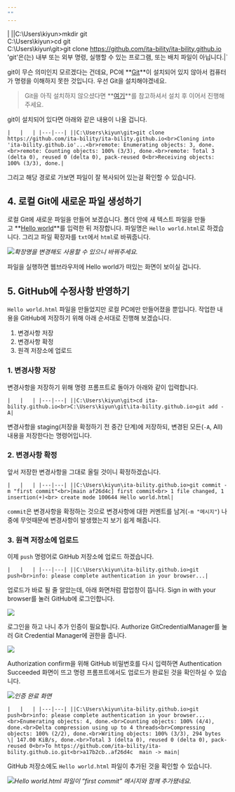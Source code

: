 ```yaml
---
""
---
```

| ||C:\Users\kiyun>mkdir git<br>C:\Users\kiyun>cd git<br>C:\Users\kiyun\git>git clone https://github.com/ita-bility/ita-bility.github.io<br>'git'은(는) 내부 또는 외부 명령, 실행할 수 있는 프로그램, 또는 배치 파일이 아닙니다.|`

git이 무슨 의미인지 모르겠다는 건데요, PC에 **[Git](https://git-scm.com/)**이 설치되어 있지 않아서 컴퓨터가 명령을 이해하지 못한 것입니다. 우선 Git을 설치해야겠네요.

> Git을 아직 설치하지 않으셨다면 **[여기](https://tired-o.github.io/)**를 참고하셔서 설치 후 이어서 진행해주세요.

git이 설치되어 있다면 아래와 같은 내용이 나올 겁니다.

`|   |   | |---|---| ||C:\Users\kiyun\git>git clone https://github.com/ita-bility/ita-bility.github.io<br>Cloning into 'ita-bility.github.io'...<br>remote: Enumerating objects: 3, done.<br>remote: Counting objects: 100% (3/3), done.<br>remote: Total 3 (delta 0), reused 0 (delta 0), pack-reused 0<br>Receiving objects: 100% (3/3), done.|`

그리고 해당 경로로 가보면 파일이 잘 복사되어 있는걸 확인할 수 있습니다.

## 4. 로컬 Git에 새로운 파일 생성하기[](https://tired-o.github.io/posts/github-blog-1/#4-%EB%A1%9C%EC%BB%AC-git%EC%97%90-%EC%83%88%EB%A1%9C%EC%9A%B4-%ED%8C%8C%EC%9D%BC-%EC%83%9D%EC%84%B1%ED%95%98%EA%B8%B0)

로컬 Git에 새로운 파일을 만들어 보겠습니다. 폴더 안에 새 텍스트 파일을 만들고 **[Hello world](https://ko.wikipedia.org/wiki/%22Hello,_World!%22_%ED%94%84%EB%A1%9C%EA%B7%B8%EB%9E%A8)**를 입력한 뒤 저장합니다. 파일명은 `Hello world.html`로 하겠습니다. 그리고 파일 확장자를 `txt`에서 `html`로 바꿔줍니다.

[![](https://tired-o.github.io/assets/img/2022-07-05/2022-07-05-github-blog-1-create_html.png)](https://tired-o.github.io/assets/img/2022-07-05/2022-07-05-github-blog-1-create_html.png "확장명을 변경해도 사용할 수 있으니 바꿔주세요.")_확장명을 변경해도 사용할 수 있으니 바꿔주세요._

파일을 실행하면 웹브라우저에 Hello world가 떠있는 화면이 보이실 겁니다.

## 5. GitHub에 수정사항 반영하기[](https://tired-o.github.io/posts/github-blog-1/#5-github%EC%97%90-%EC%88%98%EC%A0%95%EC%82%AC%ED%95%AD-%EB%B0%98%EC%98%81%ED%95%98%EA%B8%B0)

`Hello world.html` 파일을 만들었지만 로컬 PC에만 만들어졌을 뿐입니다. 작업한 내용을 GitHub에 저장하기 위해 아래 순서대로 진행해 보겠습니다.

1. 변경사항 저장
2. 변경사항 확정
3. 원격 저장소에 업로드

### 1. 변경사항 저장[](https://tired-o.github.io/posts/github-blog-1/#1-%EB%B3%80%EA%B2%BD%EC%82%AC%ED%95%AD-%EC%A0%80%EC%9E%A5)

변경사항을 저장하기 위해 명령 프롬프트로 돌아가 아래와 같이 입력합니다.

`|   |   | |---|---| ||C:\Users\kiyun\git>cd ita-bility.github.io<br>C:\Users\kiyun\git\ita-bility.github.io>git add -A|`

변경사항을 staging(저장을 확정하기 전 중간 단계)에 저장하되, 변경된 모든(`-A`, All) 내용을 저장한다는 명령어입니다.

### 2. 변경사항 확정[](https://tired-o.github.io/posts/github-blog-1/#2-%EB%B3%80%EA%B2%BD%EC%82%AC%ED%95%AD-%ED%99%95%EC%A0%95)

앞서 저장한 변경사항을 그대로 올릴 것이니 확정하겠습니다.

`|   |   | |---|---| ||C:\Users\kiyun\ita-bility.github.io>git commit -m "first commit"<br>[main af26d4c] first commit<br> 1 file changed, 1 insertion(+)<br> create mode 100644 Hello world.html|`

`commit`은 변경사항을 확정하는 것으로 변경사항에 대한 커멘트를 남겨(`-m "메시지"`) 나중에 무엇때문에 변경사항이 발생했는지 보기 쉽게 해줍니다.

### 3. 원격 저장소에 업로드[](https://tired-o.github.io/posts/github-blog-1/#3-%EC%9B%90%EA%B2%A9-%EC%A0%80%EC%9E%A5%EC%86%8C%EC%97%90-%EC%97%85%EB%A1%9C%EB%93%9C)

이제 `push` 명령어로 GitHub 저장소에 업로드 하겠습니다.

`|   |   | |---|---| ||C:\Users\kiyun\ita-bility.github.io>git push<br>info: please complete authentication in your browser...|`

업로드가 바로 될 줄 알았는데, 아래 화면처럼 팝업창이 뜹니다. Sign in with your browser를 눌러 GitHub에 로그인합니다.

[![](https://tired-o.github.io/assets/img/2022-07-05/2022-07-05-github-blog-1-git_push_login.png)](https://tired-o.github.io/assets/img/2022-07-05/2022-07-05-github-blog-1-git_push_login.png)

로그인을 하고 나니 추가 인증이 필요합니다. Authorize GitCredentialManager를 눌러 Git Credential Manager에 권한을 줍니다.

[![](https://tired-o.github.io/assets/img/2022-07-05/2022-07-05-github-blog-1-git_push_oauth.png)](https://tired-o.github.io/assets/img/2022-07-05/2022-07-05-github-blog-1-git_push_oauth.png)

Authorization confirm을 위해 GitHub 비밀번호를 다시 입력하면 Authentication Succeeded 화면이 뜨고 명령 프롬프트에서도 업로드가 완료된 것을 확인하실 수 있습니다.

[![](https://tired-o.github.io/assets/img/2022-07-05/2022-07-05-github-blog-1-git_push_oauth_success.png)](https://tired-o.github.io/assets/img/2022-07-05/2022-07-05-github-blog-1-git_push_oauth_success.png "인증 완료 화면")_인증 완료 화면_

`|   |   | |---|---| ||C:\Users\kiyun\ita-bility.github.io>git push<br>info: please complete authentication in your browser...<br>Enumerating objects: 4, done.<br>Counting objects: 100% (4/4), done.<br>Delta compression using up to 4 threads<br>Compressing objects: 100% (2/2), done.<br>Writing objects: 100% (3/3), 294 bytes \| 147.00 KiB/s, done.<br>Total 3 (delta 0), reused 0 (delta 0), pack-reused 0<br>To https://github.com/ita-bility/ita-bility.github.io.git<br>a17b2cb..af26d4c  main -> main|`

GitHub 저장소에도 `Hello world.html` 파일이 추가된 것을 확인할 수 있습니다.

[![](https://tired-o.github.io/assets/img/2022-07-05/2022-07-05-github-blog-1-github_update.png)](https://tired-o.github.io/assets/img/2022-07-05/2022-07-05-github-blog-1-github_update.png "Hello world.html 파일이 “first commit” 메시지와 함께 추가됐네요.")_Hello world.html 파일이 “first commit” 메시지와 함께 추가됐네요._
